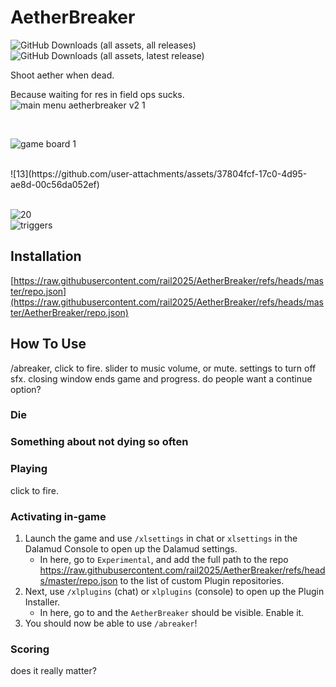 # AetherBreaker
![GitHub Downloads (all assets, all releases)](https://img.shields.io/github/downloads/rail2025/AetherBreaker/total) <br>
![GitHub Downloads (all assets, latest release)](https://img.shields.io/github/downloads/rail2025/AetherBreaker/latest/total?label=People%20that%20are%20actually%20waiting%20for%20a%20CookieClicker%20clone%3A)


Shoot aether when dead.

Because waiting for res in field ops sucks.
<br>
![main menu aetherbreaker v2 1](https://github.com/user-attachments/assets/e94ab789-dd80-405b-ac94-9a0f7adca3eb)


<br>

![game board 1](https://github.com/user-attachments/assets/4b8c20a1-43f7-4d02-b7cc-d33675ad4de6)

<br>
![13](https://github.com/user-attachments/assets/37804fcf-17c0-4d95-ae8d-00c56da052ef)


<br>![20](https://github.com/user-attachments/assets/38c44152-f121-4407-89ee-7294ed7968a0)
<br>
![triggers](https://github.com/user-attachments/assets/7808b782-3cee-4baf-9afb-d57934763f82)
<br> 

## Installation

[https://raw.githubusercontent.com/rail2025/AetherBreaker/refs/heads/master/repo.json](https://raw.githubusercontent.com/rail2025/AetherBreaker/refs/heads/master/AetherBreaker/repo.json)
## How To Use
/abreaker, click to fire. slider to music volume, or mute. settings to turn off sfx. closing window ends game and progress. do people want a continue option?
### Die


### Something about not dying so often


### Playing

click to fire.

### Activating in-game

1. Launch the game and use `/xlsettings` in chat or `xlsettings` in the Dalamud Console to open up the Dalamud settings.
    * In here, go to `Experimental`, and add the full path to the repo https://raw.githubusercontent.com/rail2025/AetherBreaker/refs/heads/master/repo.json to the list of custom Plugin repositories.
2. Next, use `/xlplugins` (chat) or `xlplugins` (console) to open up the Plugin Installer.
    * In here, go to and the `AetherBreaker` should be visible. Enable it.
3. You should now be able to use `/abreaker`!


### Scoring

does it really matter?

